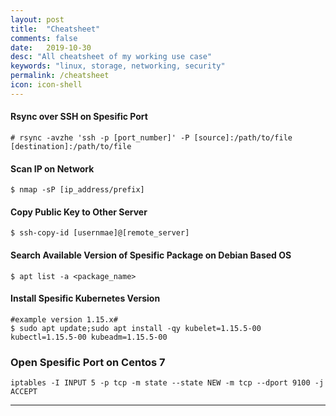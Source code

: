 ```yaml
---
layout: post
title:  "Cheatsheet"
comments: false
date:   2019-10-30
desc: "All cheatsheet of my working use case"
keywords: "linux, storage, networking, security"
permalink: /cheatsheet
icon: icon-shell
---
```



#### Rsync over SSH on Spesific Port

```
# rsync -avzhe 'ssh -p [port_number]' -P [source]:/path/to/file [destination]:/path/to/file
```


#### Scan IP on Network

```
$ nmap -sP [ip_address/prefix]
```
#### Copy Public Key to Other Server

```
$ ssh-copy-id [usernmae]@[remote_server]
```

#### Search Available Version of Spesific Package on Debian Based OS

```
$ apt list -a <package_name>
```

#### Install Spesific Kubernetes Version

```
#example version 1.15.x#
$ sudo apt update;sudo apt install -qy kubelet=1.15.5-00 kubectl=1.15.5-00 kubeadm=1.15.5-00
```
### Open Spesific Port on Centos 7

```
iptables -I INPUT 5 -p tcp -m state --state NEW -m tcp --dport 9100 -j ACCEPT
```
---
